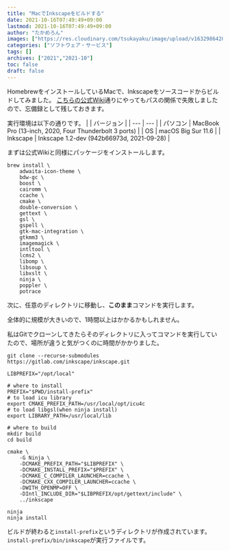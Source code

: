 ```yaml
---
title: "MacでInkscapeをビルドする"
date: 2021-10-16T07:49:49+09:00
lastmod: 2021-10-16T07:49:49+09:00
author: "たかめろん"
images: ["https://res.cloudinary.com/tsukayaku/image/upload/v1632986420/Blog-personal/inkscape_build_on_mac/thumbnail.png"]
categories: ["ソフトウェア・サービス"]
tags: []
archives: ["2021","2021-10"]
toc: false
draft: false
---
```


HomebrewをインストールしているMacで、Inkscapeをソースコードからビルドしてみました。
[こちらの公式Wiki](https://wiki.inkscape.org/wiki/index.php?title=CompilingMacOsX "CompilingMacOsX - Inkscape Wiki")通りにやってもパスの関係で失敗しましたので、忘備録として残しておきます。

実行環境は以下の通りです。
| | バージョン |
| --- | --- |
| パソコン | MacBook Pro (13-inch, 2020, Four Thunderbolt 3 ports) |
| OS | macOS Big Sur 11.6 |
| Inkscape | Inkscape 1.2-dev (942b66973d, 2021-09-28) |

まずは公式Wikiと同様にパッケージをインストールします。

```shell {linenos=false}
brew install \
    adwaita-icon-theme \
    bdw-gc \
    boost \
    cairomm \
    ccache \
    cmake \
    double-conversion \
    gettext \
    gsl \
    gspell \
    gtk-mac-integration \
    gtkmm3 \
    imagemagick \
    intltool \
    lcms2 \
    libomp \
    libsoup \
    libxslt \
    ninja \
    poppler \
    potrace
```

次に、任意のディレクトリに移動し、**このまま**コマンドを実行します。

全体的に規模が大きいので、1時間以上はかかるかもしれません。

私はGitでクローンしてきたらそのディレクトリに入ってコマンドを実行していたので、場所が違うと気がつくのに時間がかかりました。

```shell {linenos=false}
git clone --recurse-submodules https://gitlab.com/inkscape/inkscape.git

LIBPREFIX="/opt/local"

# where to install
PREFIX="$PWD/install-prefix"
# to load icu library
export CMAKE_PREFIX_PATH=/usr/local/opt/icu4c
# to load libgsl(when ninja install)
export LIBRARY_PATH=/usr/local/lib

# where to build
mkdir build
cd build

cmake \
    -G Ninja \
    -DCMAKE_PREFIX_PATH="$LIBPREFIX" \
    -DCMAKE_INSTALL_PREFIX="$PREFIX" \
    -DCMAKE_C_COMPILER_LAUNCHER=ccache \
    -DCMAKE_CXX_COMPILER_LAUNCHER=ccache \
    -DWITH_OPENMP=OFF \
    -DIntl_INCLUDE_DIR="$LIBPREFIX/opt/gettext/include" \
    ../inkscape

ninja
ninja install
```

ビルドが終わると```install-prefix```というディレクトリが作成されています。
```install-prefix/bin/inkscape```が実行ファイルです。
